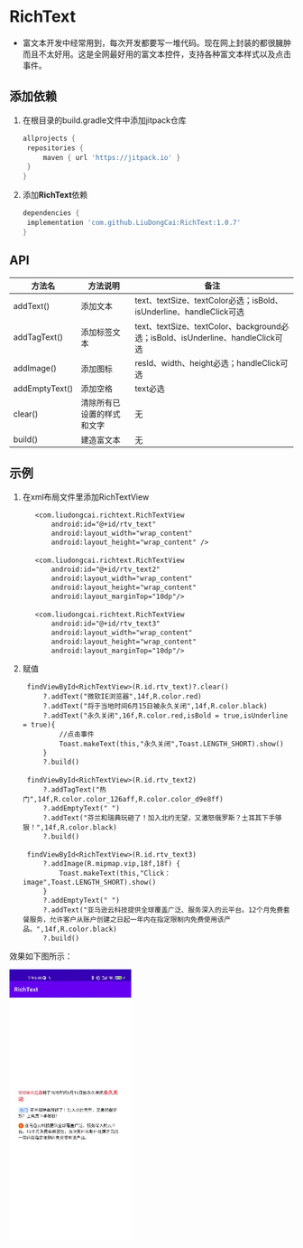 # RichText

* 富文本开发中经常用到，每次开发都要写一堆代码。现在网上封装的都很臃肿而且不太好用。这是全网最好用的富文本控件，支持各种富文本样式以及点击事件。

## 添加依赖

1. 在根目录的build.gradle文件中添加jitpack仓库

   ```groovy
   allprojects {
    repositories {
        maven { url 'https://jitpack.io' }
    }
   }
   ```

2. 添加**RichText**依赖

   ```groovy
   dependencies {
   	implementation 'com.github.LiuDongCai:RichText:1.0.7'
   }
   ```

## API

| 方法名 | 方法说明 | 备注 |
| ------------ | ------------- |  ------------- | 
| addText()| 添加文本 | text、textSize、textColor必选；isBold、isUnderline、handleClick可选 |
| addTagText()| 添加标签文本 | text、textSize、textColor、background必选；isBold、isUnderline、handleClick可选 |
| addImage()| 添加图标 | resId、width、height必选；handleClick可选 |
| addEmptyText()| 添加空格 | text必选 |
| clear()| 清除所有已设置的样式和文字 | 无 |
| build()| 建造富文本 | 无 |

## 示例

1. 在xml布局文件里添加RichTextView

    ```
       <com.liudongcai.richtext.RichTextView
           android:id="@+id/rtv_text"
           android:layout_width="wrap_content"
           android:layout_height="wrap_content" />
   
       <com.liudongcai.richtext.RichTextView
           android:id="@+id/rtv_text2"
           android:layout_width="wrap_content"
           android:layout_height="wrap_content"
           android:layout_marginTop="10dp"/>
   
       <com.liudongcai.richtext.RichTextView
           android:id="@+id/rtv_text3"
           android:layout_width="wrap_content"
           android:layout_height="wrap_content"
           android:layout_marginTop="10dp"/>
   ```

2. 赋值

    ```
     findViewById<RichTextView>(R.id.rtv_text)?.clear()
         ?.addText("微软IE浏览器",14f,R.color.red)
         ?.addText("将于当地时间6月15日被永久关闭",14f,R.color.black)
         ?.addText("永久关闭",16f,R.color.red,isBold = true,isUnderline = true){
             //点击事件
             Toast.makeText(this,"永久关闭",Toast.LENGTH_SHORT).show()
         }
         ?.build()

     findViewById<RichTextView>(R.id.rtv_text2)
         ?.addTagText("热门",14f,R.color.color_126aff,R.color.color_d9e8ff)
         ?.addEmptyText(" ")
         ?.addText("芬兰和瑞典玩砸了！加入北约无望，又激怒俄罗斯？土耳其下手够狠！",14f,R.color.black)
         ?.build()

     findViewById<RichTextView>(R.id.rtv_text3)
         ?.addImage(R.mipmap.vip,18f,18f) {
             Toast.makeText(this,"Click：image",Toast.LENGTH_SHORT).show()
         }
         ?.addEmptyText(" ")
         ?.addText("亚马逊云科技提供全球覆盖广泛、服务深入的云平台。12个月免费套餐服务，允许客户从账户创建之日起一年内在指定限制内免费使用该产品。",14f,R.color.black)
         ?.build()
   ```

效果如下图所示：

![](/assets/richtext.gif)
